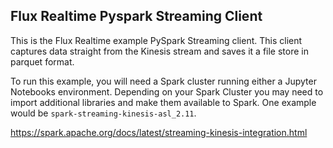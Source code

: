 ## Flux Realtime Pyspark Streaming Client

This is the Flux Realtime example PySpark Streaming client. 
This client captures data straight from the Kinesis stream
and saves it a file store in parquet format.

To run this example, you will need a Spark cluster running
either a Jupyter Notebooks environment. Depending on your Spark Cluster
you may need to import additional libraries and make them available to
Spark. One example would be `spark-streaming-kinesis-asl_2.11`.

https://spark.apache.org/docs/latest/streaming-kinesis-integration.html